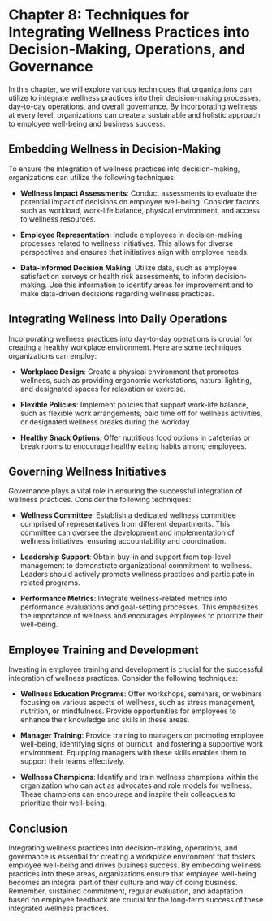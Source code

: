 Chapter 8: Techniques for Integrating Wellness Practices into Decision-Making, Operations, and Governance
=========================================================================================================

In this chapter, we will explore various techniques that organizations can utilize to integrate wellness practices into their decision-making processes, day-to-day operations, and overall governance. By incorporating wellness at every level, organizations can create a sustainable and holistic approach to employee well-being and business success.

Embedding Wellness in Decision-Making
-------------------------------------

To ensure the integration of wellness practices into decision-making, organizations can utilize the following techniques:

* **Wellness Impact Assessments**: Conduct assessments to evaluate the potential impact of decisions on employee well-being. Consider factors such as workload, work-life balance, physical environment, and access to wellness resources.

* **Employee Representation**: Include employees in decision-making processes related to wellness initiatives. This allows for diverse perspectives and ensures that initiatives align with employee needs.

* **Data-Informed Decision Making**: Utilize data, such as employee satisfaction surveys or health risk assessments, to inform decision-making. Use this information to identify areas for improvement and to make data-driven decisions regarding wellness practices.

Integrating Wellness into Daily Operations
------------------------------------------

Incorporating wellness practices into day-to-day operations is crucial for creating a healthy workplace environment. Here are some techniques organizations can employ:

* **Workplace Design**: Create a physical environment that promotes wellness, such as providing ergonomic workstations, natural lighting, and designated spaces for relaxation or exercise.

* **Flexible Policies**: Implement policies that support work-life balance, such as flexible work arrangements, paid time off for wellness activities, or designated wellness breaks during the workday.

* **Healthy Snack Options**: Offer nutritious food options in cafeterias or break rooms to encourage healthy eating habits among employees.

Governing Wellness Initiatives
------------------------------

Governance plays a vital role in ensuring the successful integration of wellness practices. Consider the following techniques:

* **Wellness Committee**: Establish a dedicated wellness committee comprised of representatives from different departments. This committee can oversee the development and implementation of wellness initiatives, ensuring accountability and coordination.

* **Leadership Support**: Obtain buy-in and support from top-level management to demonstrate organizational commitment to wellness. Leaders should actively promote wellness practices and participate in related programs.

* **Performance Metrics**: Integrate wellness-related metrics into performance evaluations and goal-setting processes. This emphasizes the importance of wellness and encourages employees to prioritize their well-being.

Employee Training and Development
---------------------------------

Investing in employee training and development is crucial for the successful integration of wellness practices. Consider the following techniques:

* **Wellness Education Programs**: Offer workshops, seminars, or webinars focusing on various aspects of wellness, such as stress management, nutrition, or mindfulness. Provide opportunities for employees to enhance their knowledge and skills in these areas.

* **Manager Training**: Provide training to managers on promoting employee well-being, identifying signs of burnout, and fostering a supportive work environment. Equipping managers with these skills enables them to support their teams effectively.

* **Wellness Champions**: Identify and train wellness champions within the organization who can act as advocates and role models for wellness. These champions can encourage and inspire their colleagues to prioritize their well-being.

Conclusion
----------

Integrating wellness practices into decision-making, operations, and governance is essential for creating a workplace environment that fosters employee well-being and drives business success. By embedding wellness practices into these areas, organizations ensure that employee well-being becomes an integral part of their culture and way of doing business. Remember, sustained commitment, regular evaluation, and adaptation based on employee feedback are crucial for the long-term success of these integrated wellness practices.
